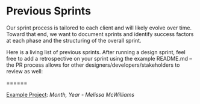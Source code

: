 # Previous Sprints

Our sprint process is tailored to each client and will likely evolve over time. Toward that end, we want to document sprints and identify success factors at each phase and the structuring of the overall sprint.

Here is a living list of previous sprints. After running a design sprint, feel free to add a retrospective on your sprint using the example README.md – the PR process allows for other designers/developers/stakeholders to review as well:

======

[Example Project](previous-sprints.md): _Month, Year - Melissa McWilliams_

